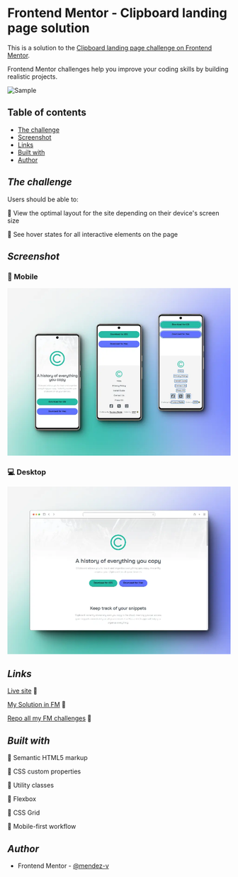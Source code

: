 # Frontend Mentor - Clipboard landing page solution

This is a solution to the [Clipboard landing page challenge on Frontend Mentor](https://www.frontendmentor.io/challenges/clipboard-landing-page-5cc9bccd6c4c91111378ecb9).

Frontend Mentor challenges help you improve your coding skills by building realistic projects.

![Sample](./assets/video/sample.gif)

## Table of contents

- [The challenge](#the-challenge)
- [Screenshot](#screenshot)
- [Links](#links)
- [Built with](#built-with)
- [Author](#author)

## *The challenge*

Users should be able to:

🎯 View the optimal layout for the site depending on their device's screen size

🎯 See hover states for all interactive elements on the page

## *Screenshot*

### 📱 Mobile

![Mobile](./assets/screenshot/mobile-preview.webp)

### 💻 Desktop

![Desktop](./assets/screenshot/desktop-preview.webp)

## *Links*

[Live site](https://mendez-v.github.io/clipboard-landing/) 👀

[My Solution in FM](https://www.frontendmentor.io/solutions/clipboard-landing-page-using-where-e0h1fvzUIj) 👀

[Repo all my FM challenges](https://github.com/mendez-v/frontend-mentor-challenges) 👀

## *Built with*

📌 Semantic HTML5 markup

📌 CSS custom properties

📌 Utility classes

📌 Flexbox

📌 CSS Grid

📌 Mobile-first workflow

## *Author*

- Frontend Mentor - [@mendez-v](https://www.frontendmentor.io/profile/mendez-v)
